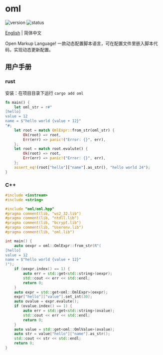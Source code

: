 # oml

![version](https://img.shields.io/badge/dynamic/toml?url=https%3A%2F%2Fraw.githubusercontent.com%2Ffawdlstty%2Foml%2Fmain%2FCargo.toml&query=package.version&label=version)
![status](https://img.shields.io/github/actions/workflow/status/fawdlstty/oml/rust.yml)

[English](README.md) | 简体中文

Open Markup Language! 一款动态配置脚本语言，可在配置文件里嵌入脚本代码，实现动态更新配置。

## 用户手册

### rust

安装：在项目目录下运行 `cargo add oml`

```rust
fn main() {
    let oml_str = r#"
[hello]
value = 12
name = $"hello world {value + 12}"
"#;
    let root = match OmlExpr::from_str(oml_str) {
        Ok(root) => root,
        Err(err) => panic!("Error: {}", err),
    };
    let root = match root.evalute() {
        Ok(root) => root,
        Err(err) => panic!("Error: {}", err),
    };
    assert_eq!(root["hello"]["name"].as_str(), "hello world 24");
}
```

### C++

```cpp
#include <iostream>
#include <string>

#include "oml/oml.hpp"
#pragma comment(lib, "ws2_32.lib")
#pragma comment(lib, "ntdll.lib")
#pragma comment(lib, "bcrypt.lib")
#pragma comment(lib, "Userenv.lib")
#pragma comment(lib, "oml.lib")

int main() {
    auto oexpr = oml::OmlExpr::from_str(R"(
[hello]
value = 12
name = $"hello world {value + 12}"
)");
    if (oexpr.index() == 1) {
        auto err = std::get<std::string>(oexpr);
        std::cout << err << std::endl;
        return 0;
    }
    auto expr = std::get<oml::OmlExpr>(oexpr);
    expr["hello"]["value"].set_int(30);
    auto ovalue = expr.evalute();
    if (ovalue.index() == 1) {
        auto err = std::get<std::string>(ovalue);
        std::cout << err << std::endl;
        return 0;
    }
    auto value = std::get<oml::OmlValue>(ovalue);
    auto str = value["hello"]["name"].as_str();
    std::cout << str << std::endl;
    return 0;
}
```
